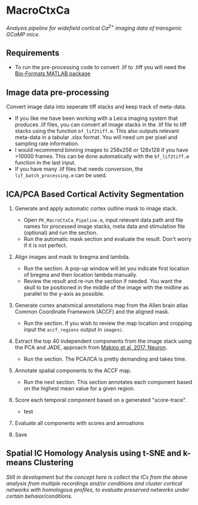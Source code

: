 <!-- 
  <<< Author notes: Header of the course >>> 
  Include a 1280×640 image, course title in sentence case, and a concise description in emphasis.
  In your repository settings: enable template repository, add your 1280×640 social image, auto delete head branches.
  Add your open source license, GitHub uses Creative Commons Attribution 4.0 International.
-->

# MacroCtxCa

_Analysis pipeline for widefield cortical Ca<sup>2+</sup> imaging data of transgenic GCaMP mice._

<!-- 
  <<< Author notes: Start of the course >>> 
  Include start button, a note about Actions minutes,
  and tell the learner why they should take the course.
  Each step should be wrapped in <details>/<summary>, with an `id` set.
  The start <details> should have `open` as well.
  Do not use quotes on the <details> tag attributes.
-->

## Requirements
 - To run the pre-processing code to convert .lif to .tiff you will need the [Bio-Formats MATLAB package](https://www.openmicroscopy.org/bio-formats/downloads/)

## Image data pre-processing

Convert image data into seperate tiff stacks and keep track of meta-data. 

   - If you like me have been working with a Leica imaging system that produces .lif files, you can convert all image stacks in the .lif file to tiff stacks using the function `bf_lif2tiff.m`. This also outputs relevant meta-data in a tabular .xlsx format. You will need um per pixel and sampling rate information.
   - I would recommend binning images to 256x256 or 128x128 if you have >10000 frames. This can be done automatically with the `bf_lif2tiff.m` function in the last input. 
   - If you have many .lif files that needs conversion, the `lif_batch_processing.m` can be used.
     <!-- <img src="https://github.com/PKusk/MacroCtxCa/assets/69124936/7c9c0f7b-2108-471d-b3d0-0c42a27bae41" width="300" height="300"> --!>

## ICA/PCA Based Cortical Activity Segmentation

1. Generate and apply automatic cortex outline mask to image stack.
    - Open `PK_MacroCtxCa_Pipeline.m`, input relevant data path and file names for processed image stacks, meta data and stimulation file (optional) and run the section.
    - Run the automatic mask section and evaluate the result. Don't worry if it is not perfect.  

2. Align images and mask to  bregma and lambda.
    - Run the section. A pop-up window will let you indicate first location of bregma and then location lambda manually. 
    - Review the result and re-run the section if needed. You want the skull to be positioned in the middle of the image with the midline as parallel to the y-axis as possible.

3. Generate cortex anatomical annotations map from the Allen brain atlas Common Coordinate Framework (ACCF) and the aligned mask.
    - Run the section. If you wish to review the map location and cropping input the `accf_regions` output in `imagesc`.

4. Extract the top 40 independent components from the image stack using the PCA and JADE, approach from [Makino et al. 2017, Neuron](https://doi.org/10.1016/j.neuron.2017.04.015).
   - Run the section. The PCA/ICA is pretty demanding and takes time. 
   
5. Annotate spatial components to the ACCF map.
   -  Run the next section. This section annotates each component based on the highest mean value for a given region.
     
6. Score each temporal component based on a generated "score-trace".
   - test
  
7. Evaluate all components with scores and annoations
   
9. Save 

## Spatial IC Homology Analysis using t-SNE and k-means Clustering
_Still in development but the concept here is collect the ICs from the above analysis from multiple recordings and/or conditions and cluster cortical networks with homologous profiles, to evaluate preserved networks under certain behaior/conditions._
